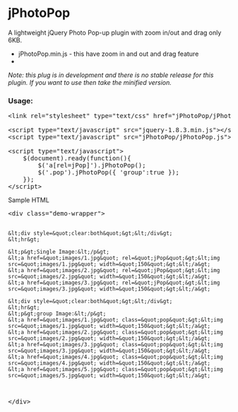 jPhotoPop
=========

A lightweight jQuery Photo Pop-up plugin with zoom in/out and drag only 6KB.

<ul>
	<li>jPhotoPop.min.js - this have zoom in and out and drag feature</li>
	<li></li>
</ul>

<em>Note: this plug is in development and there is no stable release for this plugin. If you want to use then take the minified version.</em>

<h3>Usage:</h3>

<pre>
&lt;link rel=&quot;stylesheet&quot; type=&quot;text/css&quot; href=&quot;jPhotoPop/jPhotoPop.css&quot;&gt;

&lt;script type=&quot;text/javascript&quot; src=&quot;jquery-1.8.3.min.js&quot;&gt;&lt;/script&gt;
&lt;script type=&quot;text/javascript&quot; src=&quot;jPhotoPop/jPhotoPop.js&quot;&gt;&lt;/script&gt;

&lt;script type=&quot;text/javascript&quot;&gt;
	$(document).ready(function(){
		$('a[rel=jPop]').jPhotoPop();
		$('.pop').jPhotoPop({ 'group':true });
	});
&lt;/script&gt;
</pre>

<p>Sample HTML</p>
<pre>
&lt;div class=&quot;demo-wrapper&quot;&gt;
    
	&lt;div style=&quot;clear:both&quot;&gt;&lt;/div&gt;
    &lt;hr&gt;
    
    &lt;p&gt;Single Image:&lt;/p&gt;
    &lt;a href=&quot;images/1.jpg&quot; rel=&quot;jPop&quot;&gt;&lt;img src=&quot;images/1.jpg&quot; width=&quot;150&quot;&gt;&lt;/a&gt;
    &lt;a href=&quot;images/2.jpg&quot; rel=&quot;jPop&quot;&gt;&lt;img src=&quot;images/2.jpg&quot; width=&quot;150&quot;&gt;&lt;/a&gt;
    &lt;a href=&quot;images/3.jpg&quot; rel=&quot;jPop&quot;&gt;&lt;img src=&quot;images/3.jpg&quot; width=&quot;150&quot;&gt;&lt;/a&gt;
    
    &lt;div style=&quot;clear:both&quot;&gt;&lt;/div&gt;
    &lt;hr&gt;
    &lt;p&gt;group Image:&lt;/p&gt;
    &lt;a href=&quot;images/1.jpg&quot; class=&quot;pop&quot;&gt;&lt;img src=&quot;images/1.jpg&quot; width=&quot;150&quot;&gt;&lt;/a&gt;
    &lt;a href=&quot;images/2.jpg&quot; class=&quot;pop&quot;&gt;&lt;img src=&quot;images/2.jpg&quot; width=&quot;150&quot;&gt;&lt;/a&gt;
    &lt;a href=&quot;images/3.jpg&quot; class=&quot;pop&quot;&gt;&lt;img src=&quot;images/3.jpg&quot; width=&quot;150&quot;&gt;&lt;/a&gt;
    &lt;a href=&quot;images/4.jpg&quot; class=&quot;pop&quot;&gt;&lt;img src=&quot;images/4.jpg&quot; width=&quot;150&quot;&gt;&lt;/a&gt;
    &lt;a href=&quot;images/5.jpg&quot; class=&quot;pop&quot;&gt;&lt;img src=&quot;images/5.jpg&quot; width=&quot;150&quot;&gt;&lt;/a&gt;
    
&lt;/div&gt;
</pre>